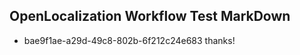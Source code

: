 ## OpenLocalization Workflow Test MarkDown
* bae9f1ae-a29d-49c8-802b-6f212c24e683 thanks!

<!--HONumber=Aug16_HO5-->


